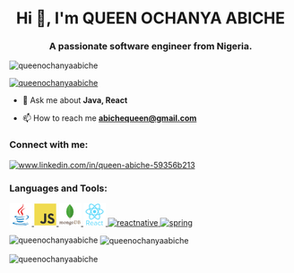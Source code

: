 
<h1 align="center">Hi 👋, I'm QUEEN OCHANYA ABICHE</h1>
<h3 align="center">A passionate software engineer from Nigeria.</h3>

<p align="left"> <img src="https://komarev.com/ghpvc/?username=queenochanyaabiche&label=Profile%20views&color=0e75b6&style=flat" alt="queenochanyaabiche" /> </p>

<p align="left"> <a href="https://github.com/ryo-ma/github-profile-trophy"><img src="https://github-profile-trophy.vercel.app/?username=queenochanyaabiche" alt="queenochanyaabiche" /></a> </p>

- 💬 Ask me about **Java, React**

- 📫 How to reach me **abichequeen@gmail.com**

<h3 align="left">Connect with me:</h3>
<p align="left">
<a href="https://linkedin.com/in/www.linkedin.com/in/queen-abiche-59356b213" target="blank"><img align="center" src="https://raw.githubusercontent.com/rahuldkjain/github-profile-readme-generator/master/src/images/icons/Social/linked-in-alt.svg" alt="www.linkedin.com/in/queen-abiche-59356b213" height="30" width="40" /></a>
</p>

<h3 align="left">Languages and Tools:</h3>
<p align="left"> <a href="https://www.java.com" target="_blank" rel="noreferrer"> <img src="https://raw.githubusercontent.com/devicons/devicon/master/icons/java/java-original.svg" alt="java" width="40" height="40"/> </a> <a href="https://developer.mozilla.org/en-US/docs/Web/JavaScript" target="_blank" rel="noreferrer"> <img src="https://raw.githubusercontent.com/devicons/devicon/master/icons/javascript/javascript-original.svg" alt="javascript" width="40" height="40"/> </a> <a href="https://www.mongodb.com/" target="_blank" rel="noreferrer"> <img src="https://raw.githubusercontent.com/devicons/devicon/master/icons/mongodb/mongodb-original-wordmark.svg" alt="mongodb" width="40" height="40"/> </a> <a href="https://reactjs.org/" target="_blank" rel="noreferrer"> <img src="https://raw.githubusercontent.com/devicons/devicon/master/icons/react/react-original-wordmark.svg" alt="react" width="40" height="40"/> </a> <a href="https://reactnative.dev/" target="_blank" rel="noreferrer"> <img src="https://reactnative.dev/img/header_logo.svg" alt="reactnative" width="40" height="40"/> </a> <a href="https://spring.io/" target="_blank" rel="noreferrer"> <img src="https://www.vectorlogo.zone/logos/springio/springio-icon.svg" alt="spring" width="40" height="40"/> </a> </p>

<p><img align="left" src="https://github-readme-stats.vercel.app/api/top-langs?username=queenochanyaabiche&show_icons=true&locale=en&layout=compact" alt="queenochanyaabiche" /></p>

<p>&nbsp;<img align="center" src="https://github-readme-stats.vercel.app/api?username=queenochanyaabiche&show_icons=true&locale=en" alt="queenochanyaabiche" /></p>

<p><img align="center" src="https://github-readme-streak-stats.herokuapp.com/?user=queenochanyaabiche&" alt="queenochanyaabiche" /></p>
